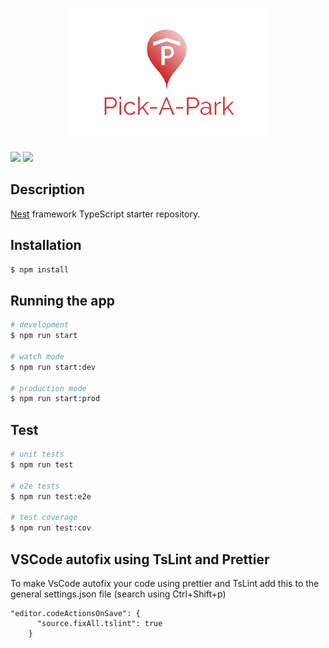 <p align="center">
  <img src="/assets/images/logo.png" alt="Pick-A-Park"/>
</p>

![](https://github.com/ByPassaRe/Pick-A-Park-RestfulApi/workflows/Node%20CI/badge.svg)
![](https://github.com/ByPassaRe/Pick-A-Park-RestfulApi/workflows/Security/badge.svg)

## Description

[Nest](https://github.com/nestjs/nest) framework TypeScript starter repository.

## Installation

```bash
$ npm install
```

## Running the app

```bash
# development
$ npm run start

# watch mode
$ npm run start:dev

# production mode
$ npm run start:prod
```

## Test

```bash
# unit tests
$ npm run test

# e2e tests
$ npm run test:e2e

# test coverage
$ npm run test:cov
```


## VSCode autofix using TsLint and Prettier

To make VsCode autofix your code using prettier and TsLint add this to the general settings.json file (search using Ctrl+Shift+p)


```
"editor.codeActionsOnSave": {
      "source.fixAll.tslint": true
    }
```

